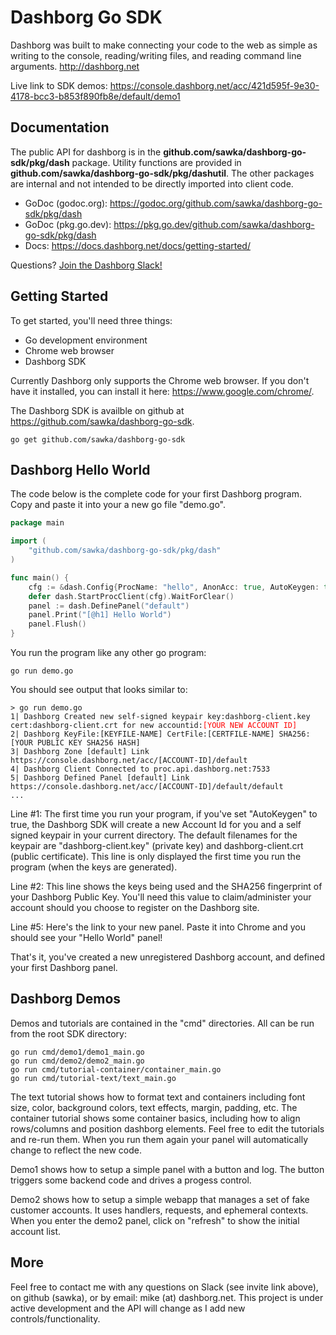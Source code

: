 # Dashborg Go SDK

Dashborg was built to make connecting your code to the web as simple as writing to the console, reading/writing files, and reading command line arguments.  http://dashborg.net

Live link to SDK demos:
https://console.dashborg.net/acc/421d595f-9e30-4178-bcc3-b853f890fb8e/default/demo1

## Documentation

The public API for dashborg is in the **github.com/sawka/dashborg-go-sdk/pkg/dash** package.  Utility functions are provided in **github.com/sawka/dashborg-go-sdk/pkg/dashutil**.  The other packages are internal and not intended to be directly imported into client code.

* GoDoc (godoc.org): https://godoc.org/github.com/sawka/dashborg-go-sdk/pkg/dash
* GoDoc (pkg.go.dev): https://pkg.go.dev/github.com/sawka/dashborg-go-sdk/pkg/dash
* Docs: https://docs.dashborg.net/docs/getting-started/

Questions? [Join the Dashborg Slack!](https://join.slack.com/t/dashborgworkspace/shared_invite/zt-iey7ebif-Nps2uXQivdFFlPz63rDb2w)

## Getting Started

To get started, you'll need three things:

* Go development environment
* Chrome web browser
* Dashborg SDK

Currently Dashborg only supports the Chrome web browser.  If you don't have it installed, you can install it here: https://www.google.com/chrome/.

The Dashborg SDK is availble on github at https://github.com/sawka/dashborg-go-sdk.

```
go get github.com/sawka/dashborg-go-sdk
```

## Dashborg Hello World

The code below is the complete code for your first Dashborg program.  Copy and paste it into your a new go file "demo.go".

```Go
package main

import (
    "github.com/sawka/dashborg-go-sdk/pkg/dash"
)

func main() {
    cfg := &dash.Config{ProcName: "hello", AnonAcc: true, AutoKeygen: true}
    defer dash.StartProcClient(cfg).WaitForClear()
    panel := dash.DefinePanel("default")
    panel.Print("[@h1] Hello World")
    panel.Flush()
}
```

You run the program like any other go program:

```
go run demo.go
```

You should see output that looks similar to:

<pre><code>&gt; go run demo.go
1| Dashborg Created new self-signed keypair key:dashborg-client.key cert:dashborg-client.crt for new accountid:<span style="color: red">[YOUR NEW ACCOUNT ID]</span>
2| Dashborg KeyFile:[KEYFILE-NAME] CertFile:[CERTFILE-NAME] SHA256:[YOUR PUBLIC KEY SHA256 HASH]
3| Dashborg Zone [default] Link https://console.dashborg.net/acc/[ACCOUNT-ID]/default
4| Dashborg Client Connected to proc.api.dashborg.net:7533
5| Dashborg Defined Panel [default] Link https://console.dashborg.net/acc/[ACCOUNT-ID]/default/default
...
</code></pre>

Line #1: The first time you run your program, if you've set "AutoKeygen" to true, the Dashborg SDK will create a new Account Id for you and a self signed keypair in your current directory.  The default filenames for the keypair are "dashborg-client.key" (private key) and dashborg-client.crt (public certificate). This line is only displayed the first time you run the program (when the keys are generated).

Line #2: This line shows the keys being used and the SHA256 fingerprint of your Dashborg Public Key.  You'll need this value to claim/administer your account should you choose to register on the Dashborg site.

Line #5: Here's the link to your new panel.  Paste it into Chrome and you should see your "Hello World" panel!

That's it, you've created a new unregistered Dashborg account, and defined your first Dashborg panel.


## Dashborg Demos

Demos and tutorials are contained in the "cmd" directories.  All can be run from the root SDK directory:

```
go run cmd/demo1/demo1_main.go
go run cmd/demo2/demo2_main.go
go run cmd/tutorial-container/container_main.go
go run cmd/tutorial-text/text_main.go
```

The text tutorial shows how to format text and containers including font size, color, background colors, text effects, margin, padding, etc.  The container tutorial shows some container basics, including how to align rows/columns and position dashborg elements.  Feel free to edit the tutorials and re-run them.  When you run them again your panel will automatically change to reflect the new code.

Demo1 shows how to setup a simple panel with a button and log.  The button triggers some backend code and drives a progess control.

Demo2 shows how to setup a simple webapp that manages a set of fake customer accounts.  It uses handlers, requests, and ephemeral contexts.  When you enter the demo2 panel, click on "refresh" to show the initial account list.

## More

Feel free to contact me with any questions on Slack (see invite link above), on github (sawka), or by email: mike (at) dashborg.net.  This project is under active development and the API will change as I add new controls/functionality.
